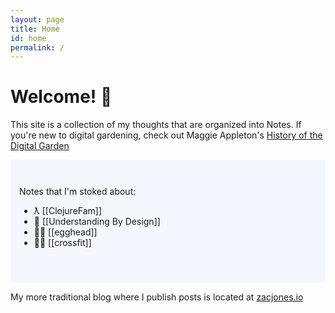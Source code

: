 ```yaml
---
layout: page
title: Home
id: home
permalink: /
---
```


# Welcome! 🌿

This site is a collection of my thoughts that are organized into Notes. If you're new to digital gardening, check out Maggie Appleton's [History of the Digital Garden](https://maggieappleton.com/garden-history)

<div style="padding: 3em 1em; background: #f5f7ff; border-radius: 4px;">
  Notes that I'm stoked about: 
  <ul>
    <li> ƛ [[ClojureFam]]</li>
    <li> 🍎 [[Understanding By Design]]</li>
    <li> 🧑‍💻 [[egghead]]</li>
    <li> 🏋️‍♂️ [[crossfit]]</li>
  </ul> 
</div>

My more traditional blog where I publish posts is located at [zacjones.io](https://zacjones.io/)

<style>
  .wrapper {
    max-width: 46em;
  }
</style>
 